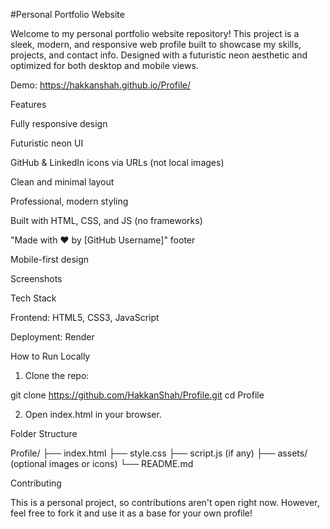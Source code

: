 
#Personal Portfolio Website

Welcome to my personal portfolio website repository! This project is a sleek, modern, and responsive web profile built to showcase my skills, projects, and contact info. Designed with a futuristic neon aesthetic and optimized for both desktop and mobile views.

Demo:
https://hakkanshah.github.io/Profile/

Features

Fully responsive design

Futuristic neon UI

GitHub & LinkedIn icons via URLs (not local images)

Clean and minimal layout

Professional, modern styling

Built with HTML, CSS, and JS (no frameworks)

"Made with ❤️ by [GitHub Username]" footer

Mobile-first design


Screenshots


Tech Stack

Frontend: HTML5, CSS3, JavaScript

Deployment: Render


How to Run Locally

1. Clone the repo:

git clone https://github.com/HakkanShah/Profile.git
cd Profile


2. Open index.html in your browser.



Folder Structure

Profile/
├── index.html
├── style.css
├── script.js (if any)
├── assets/ (optional images or icons)
└── README.md

Contributing

This is a personal project, so contributions aren't open right now. However, feel free to fork it and use it as a base for your own profile!

